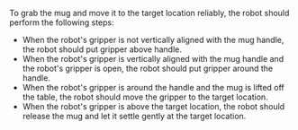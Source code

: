 To grab the mug and move it to the target location reliably, the robot should perform the following steps:
- When the robot's gripper is not vertically aligned with the mug handle, the robot should put gripper above handle.
- When the robot's gripper is vertically aligned with the mug handle and the robot's gripper is open, the robot should put gripper around the handle.
- When the robot's gripper is around the handle and the mug is lifted off the table, the robot should move the gripper to the target location.
- When the robot's gripper is above the target location, the robot should release the mug and let it settle gently at the target location.